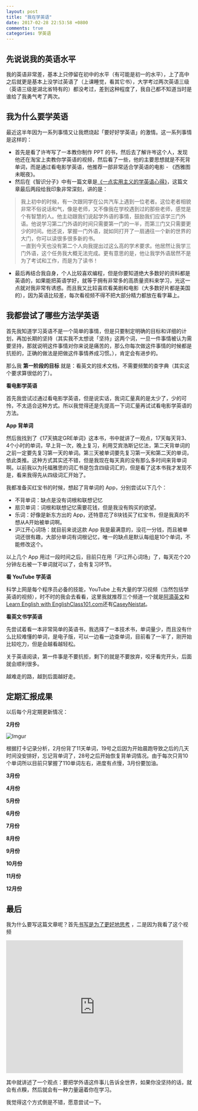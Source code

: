 ```yaml
---
layout: post
title: "我在学英语"
date: 2017-02-28 22:53:58 +0800
comments: true
categories: 学英语
---
```


## 先说说我的英语水平

我的英语非常差，基本上只停留在初中的水平（有可能是初一的水平），上了高中之后就更是基本上没学过英语了（上课睡觉，看其它书），大学考过两次英语三级（英语三级是湖北省特有的）都没考过，差到这种程度了，我自己都不知道当时是谁给了我勇气考了两次。

## 我为什么要学英语

最近这半年因为一系列事情又让我燃烧起「要好好学英语」的激情。这一系列事情是这样的：

<!--more-->

- 首先是看了许岑写了一本教你制作 PPT 的书，然后去了解许岑这个人，发现他还在淘宝上卖教你学英语的视频，然后看了一些，他的主要思想就是不死背单词，而是通过看电影学英语，他推荐一部非常适合学英语的电影 - 《西雅图未眠夜》。
- 然后在《智识分子》中有一篇文章是[《一点实用主义的学英语心得》](http://www.geekonomics10000.com/870/comment-page-1)，这篇文章最后两段给我印象非常深刻，讲的是：

> 我上初中的时候，有一次跟同学在公共汽车上遇到一位老者。这位老者相貌非常不俗说话和气，像是老师，又不像我在学校遇到过的那些老师，感觉是个有智慧的人。他主动跟我们说起学外语的事情，鼓励我们应该学三门外语。他说学习第二门外语的时间只需要第一门的一半，而第三门又只需要更少的时间。他还说，掌握一门外语，就如同打开了一扇通往一个新的世界的大门，你可以读很多很多新的书。  
一直到今天也没有第二个人向我提出过这么高的学术要求。他居然让我学三门外语，这个任务我大概无法完成。更有意思的是，他让我学外语居然不是为了考试和工作，而是为了读书！

- 最后再结合我自身，个人比较喜欢编程，但是你要知道绝大多数好的资料都是英语的，如果能把英语学好，就等于拥有非常多的高质量资料来学习，光这一点就对我非常有诱惑。而且我又比较喜欢看美剧和电影（大多数好片都是美国的），因为英语比较差，每次看视频不得不把大部分精力都放在看字幕上。

## 我都尝试了哪些方法学英语

首先我知道学习英语不是一个简单的事情，但是只要制定明确的目标和详细的计划，再加长期的坚持（其实我不太想说「坚持」这两个词，一旦一件事情被认为需要坚持，那就说明这件事情对你来说是痛苦的，那么你每次做这件事情的时候都是抗拒的，正确的做法是把做这件事情养成习惯。），肯定会有进步的。

那么我 **第一阶段的目标** 就是：看英文的技术文档，不需要频繁的查字典（其实这个要求算很低的了）。

**看电影学英语**

首先我尝试过通过看电影学英语，但是说实话，我词汇量真的是太少了，少的可怜，不太适合这种方式。所以我觉得还是先提高一下词汇量再试试看电影学英语的方法。

**App 背单词**

然后我找到了《17天搞定GRE单词》这本书，书中就讲了一观点，17天每天背3、4个小时的单词，早上背一次，晚上复习，利用艾宾浩斯记忆法，第二天背单词的之前一定要先复习第一天的单词。第三天被单词要先复习第一天和第二天的单词，依此类推。这种方式其实还不错，但是我现在每天真的没有那么多时间来背单词啊。以前我以为托福雅思的词汇书是包含四级词汇的，但是看了这本书我才发现不是，看来我得先从四级词汇开始了。

我都准备买红宝书的时候，想起了背单词的 App，分别尝试以下几个：

- 不背单词：缺点是没有词根和联想记忆
- 扇贝单词：词根和联想记忆需要花钱，但是我没有购买的欲望。
- 乐词：好像是新东方出的 App，还特意花了8块钱买了红宝书，但是我真的不想从A开始被单词啊。
- 沪江开心词场：就目前来说这款 App 我是最满意的，没花一分钱，而且被单词还很有趣，大部分单词有词根记忆，唯一的缺点是默认每组是10个单词，不能修改这个。

以上几个 App 用过一段时间之后，目前只在用「沪江开心词场」了，每天花个20分钟左右被一下单词就可以了，会有复习环节。

**看 YouTube 学英语**

科学上网是每个程序员必备的技能，YouTube 上有大量的学习视频（当然包括学英语的视频），时不时的我会去看看，这里我就推荐三个频道一个就是[阿滴英文](https://youtube.com/channel/UCeo3JwE3HezUWFdVcehQk9Q?feature=hovercard)和[Learn English with EnglishClass101.com](https://youtube.com/user/ENGLISHCLASS101?feature=hovercard)还有[CaseyNeistat](https://youtube.com/user/caseyneistat?feature=hovercard)。


**看英文书学英语**

先尝试着看一本非常简单的英语书，我选择了一本技术书，单词量少，而且没有什么比较难懂的单词，是电子版，可以一边看一边查单词，目前看了一半了，刚开始比较吃力，但是会越看越轻松。

关于英语阅读，第一件事是不要抗拒，剩下的就是不要放弃，咬牙看完开头，后面就会顺利很多。

越难走的路，越到后面越好走。

## 定期汇报成果

以后每个月定期更新情况：

**2月份**

![Imgur](http://i.imgur.com/Nxixmkjl.png) 

根据打卡记录分析，2月份背了11天单词，19号之后因为开始晨跑导致之后的几天时间没安排好，忘记背单词了，28号之后开始恢复背单词情况。由于每次只背10个单词所以目前只掌握了110单词左右，进度有点慢，3月份要加油。

**3月份**

**4月份**

**5月份**

**6月份**

**7月份**

**8月份**

**9月份**

**10月份**

**11月份**

**12月份**

## 最后

我为什么要写这篇文章呢？首先[书写是为了更好地思考](http://mindhacks.cn/2009/02/09/writing-is-better-thinking/) ，二是因为我看了这个视频

<iframe width="480" height="360" src="http://www.youtube.com/embed/_G8JF5viEss" frameborder="0"> </iframe>

其中就讲述了一个观点：要把学外语这件事儿告诉全世界，如果你没坚持的话，就会有点糗，然后就会有一种力量逼着你在学习。

我觉得这个方式倒是不错，愿意尝试一下。
